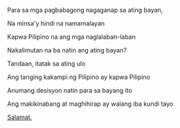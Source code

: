 Para sa mga pagbabagong nagaganap sa ating bayan,

Na minsa'y hindi na namamalayan

Kapwa Pilipino na ang mga naglalaban-laban

Nakalimutan na ba natin ang ating bayan?

Tandaan, itatak sa ating ulo

Ang tanging kakampi ng Pilipino ay kapwa Pilipino

Anumang desisyon natin para sa bayang ito

Ang makikinabang at maghihirap ay walang iba kundi tayo

[Salamat.](../salamat.md)
